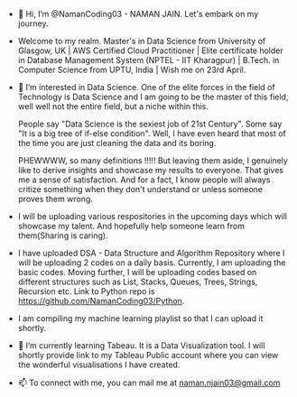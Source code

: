 - 👋 Hi, I’m @NamanCoding03 - NAMAN JAIN. Let's embark on my journey.

- Welcome to my realm. Master's in Data Science from University of Glasgow, UK | AWS Certified Cloud Practitioner | Elite certificate holder in Database Management
  System (NPTEL - IIT Kharagpur) | B.Tech. in Computer Science from UPTU, India | Wish me on 23rd April.

- 👀 I’m interested in Data Science. One of the elite forces in the field of Technology is Data Science and I am going to be the master of this field, well well not 
      the entire field, but a niche within this.

     People say "Data Science is the sexiest job of 21st Century". Some say "It is a big tree of if-else condition". Well, I have even heard that most of the time you are just cleaning the data and its boring. 
     
     PHEWWWW, so many definitions !!!!! But leaving them aside, I genuinely like to derive insights and showcase my results to everyone. That gives me a sense of satisfaction. And for a fact, I know people will always critize something when they don't understand or unless someone proves them wrong.
     
- I will be uploading various respositories in the upcoming days which will showcase my talent. And hopefully help someone learn from them(Sharing is caring).

- I have uploaded DSA - Data Structure and Algorithm Repository where I will be uploading 2 codes on a daily basis. Currently, I am uploading the basic codes. Moving further, I will be uploading codes based on different structures such as List, Stacks, Queues, Trees, Strings, Recursion etc. Link to Python repo is https://github.com/NamanCoding03/Python. 

- I am compiling my machine learning playlist so that I can upload it shortly.

- 🌱 I’m currently learning Tabeau. It is a Data Visualization tool. I will shortly provide link to my Tableau Public account where you can view the wonderful visualisations I have created. 
      
- 📫 To connect with me, you can mail me at naman.njain03@gmail.com 
